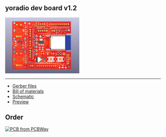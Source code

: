 ## yoradio dev board v1.2
<img src="yodevbrd_v1.2_PRV.jpg" width="240" height="ayto" />

---
- [Gerber files](gbrv2.zip)
- [Bill of materials](yodevbrd_v1.2_BOM.pdf)
- [Schematic](yodevbrd_v1.2_SCH.pdf)
- [Preview](yodevbrd_v1.2_PRV.jpg)

## Order
<a href="https://www.pcbway.com/project/shareproject/yoRadio_Dev_board_v1_2_935e56ed.html"><img src="https://www.pcbway.com/project/img/images/frompcbway-1220.png" alt="PCB from PCBWay" /></a>
